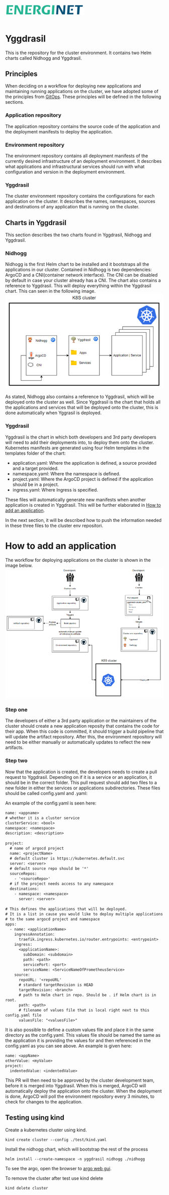 <img src="docs/images/Energinet-logo.png" width="250" style="margin-bottom: 3%">

# Yggdrasil
This is the repository for the cluster environment. It contains two Helm charts called Nidhogg and Yggdrasil.

## Principles
When deciding on a workflow for deploying new applications and maintaining running applications on the cluster, we have adopted some of the principles from [GitOps](https://www.gitops.tech/). These principles will be defined in the following sections. 

### Application repository
The application repository contains the source code of the application and the deployment manifests to deploy the application. 

### Environment repository
The environment repository contains all deployment manifests of the currently desired infrastructure of an deployment environment. It describes what applications and infrastructural services should run with what configuration and version in the deployment environment.

### Yggdrasil
The cluster environment repository contains the configurations for each application on the cluster. It describes the names, namespaces, sources and destinations of any application that is running on the cluster. 

## Charts in Yggdrasil
This section describes the two charts found in Yggdrasil, Nidhogg and Yggdrasil. 

### Nidhogg
Nidhogg is the first Helm chart to be installed and it bootstraps all the applications in our cluster. Contained in Nidhogg is two dependencies: ArgoCD and a CNI(container network interface). The CNI can be disabled by default in case your cluster already has a CNI. The chart also contains a reference to Yggdrasil. This will deploy everything within the Yggdrasil chart.
This can seen in the following image.
<img src="docs/images/cluster.png">

As stated, Nidhogg also contains a reference to Yggdrasil, which will be deployed onto the cluster as well. Since Yggdrasil is the chart that holds all the applications and services that will be deployed onto the cluster, this is done automatically when Yggrasil is deployed.

### Yggdrasil
Yggdrasil is the chart in which both developers and 3rd party developers will need to add their deployments into, to deploy them onto the cluster. Kubernetes manifests are generated using four Helm templates in the templates folder of the chart:
- application.yaml: Where the application is defined, a source provided and a target provided.
- namespace.yaml: Where the namespace is defined.
- project.yaml: Where the ArgoCD project is defined if the application should be in a project. 
- ingress.yaml: Where Ingress is specified. 

These files will automatically generate new manifests when another application is created in Yggdrasil. This will be further elaborated in [How to add an application](#how-to-add-an-application).

In the next section, it will be described how to push the information needed in these three files to the cluster env repositori. 

# How to add an application
The workflow for deploying applications on the cluster is shown in the image below. 
<img src="docs/images/workflow.png">

### Step one
The developers of either a 3rd party application or the maintainers of the cluster should create a new application reposity that contains the code for their app. When this code is committed, it should trigger a build pipeline that will update the artifact repository. After this, the environment repository will need to be either manually or automatically updates to reflect the new artifacts. 

### Step two
Now that the application is created, the developers needs to create a pull request to Yggdrasil. Depending on if it is a service or an application, it should be in the correct folder. This pull request should add two files to a new folder in either the services or applications subdirectories. These files should be called config.yaml and <nameofapp>.yaml:

An example of the config.yaml is seen here: 

```
name: <appname>
# whether it is a cluster service
clusterService: <bool>
namespace: <namespace>
description: <description>

project:
  # name of argocd project
  name: <projectName>
  # default cluster is https://kubernetes.default.svc
  server: <server>
  # default source repo should be '*'
  sourceRepos:
    - '<sourceRepo>'
  # if the project needs access to any namespace
  destinations: 
    - namespace: <namespace>
      server: <server>
    
# This defines the applications that will be deployed. 
# It is a list in cause you would like to deploy multiple applications 
# to the same argocd project and namespace
apps:
  - name: <applicationName>
    ingressAnnotation:
      traefik.ingress.kubernetes.io/router.entrypoints: <entrypoint>
    ingress:
      <applicationName>:  
        subDomain: <subdomain>
        path: <path>
        servicePort: <port>
        serviceName: <ServiceNameOfPrometheusService> 
    source:
      repoURL: '<repoURL'
      # standard targetRevision is HEAD
      targetRevision: <branch>
      # path to Helm chart in repo. Should be . if Helm chart is in root. 
      path: <path>
      # filename of values file that is local right next to this config.yaml file
      valuesFile: "<valuesFile>"
```

It is also possible to define a custom values file and place it in the same directory as the config.yaml. This values file should be named the same as the application it is providing the values for and then referenced in the config.yaml as you can see above. An example is given here: 

```
name: <appName>
otherValue: <myValue>
project: 
  indentedValue: <indentedValue>
```

This PR will then need to be approved by the cluster development team, before it is merged into Yggdrasil. When this is merged, ArgoCD will automatically deploy the application onto the cluster. 
When the deployment is done, ArgoCD will poll the environment repository every 3 minutes, to check for changes to the application. 

## Testing using kind

Create a kubernetes cluster using kind.

    kind create cluster --config ./test/kind.yaml 

Install the nidhogg chart, which will bootstrap the rest of the process

    helm install --create-namespace -n yggdrasil nidhogg ./nidhogg

To see the argo, open the browser to [argo web gui](https://localhost:30080).

To remove the cluster after test use kind delete

    kind delete cluster 
